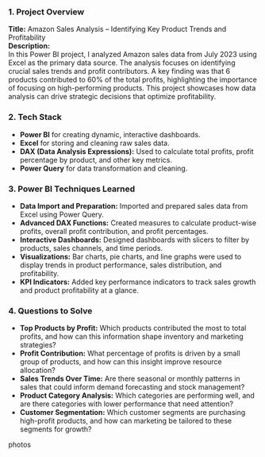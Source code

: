 ### 1. **Project Overview**
   **Title:** Amazon Sales Analysis – Identifying Key Product Trends and Profitability  
   **Description:**  
   In this Power BI project, I analyzed Amazon sales data from July 2023 using Excel as the primary data source. The analysis focuses on identifying crucial sales trends and profit contributors. A key finding was that 6 products contributed to 60% of the total profits, highlighting the importance of focusing on high-performing products. This project showcases how data analysis can drive strategic decisions that optimize profitability.

### 2. **Tech Stack**
   - **Power BI** for creating dynamic, interactive dashboards.
   - **Excel** for storing and cleaning raw sales data.
   - **DAX (Data Analysis Expressions):** Used to calculate total profits, profit percentage by product, and other key metrics.
   - **Power Query** for data transformation and cleaning.

### 3. **Power BI Techniques Learned**
   - **Data Import and Preparation:** Imported and prepared sales data from Excel using Power Query.
   - **Advanced DAX Functions:** Created measures to calculate product-wise profits, overall profit contribution, and profit percentages.
   - **Interactive Dashboards:** Designed dashboards with slicers to filter by products, sales channels, and time periods.
   - **Visualizations:** Bar charts, pie charts, and line graphs were used to display trends in product performance, sales distribution, and profitability.
   - **KPI Indicators:** Added key performance indicators to track sales growth and product profitability at a glance.

### 4. **Questions to Solve**
   - **Top Products by Profit:** Which products contributed the most to total profits, and how can this information shape inventory and marketing strategies?
   - **Profit Contribution:** What percentage of profits is driven by a small group of products, and how can this insight improve resource allocation?
   - **Sales Trends Over Time:** Are there seasonal or monthly patterns in sales that could inform demand forecasting and stock management?
   - **Product Category Analysis:** Which categories are performing well, and are there categories with lower performance that need attention?
   - **Customer Segmentation:** Which customer segments are purchasing high-profit products, and how can marketing be tailored to these segments for growth?

photos 